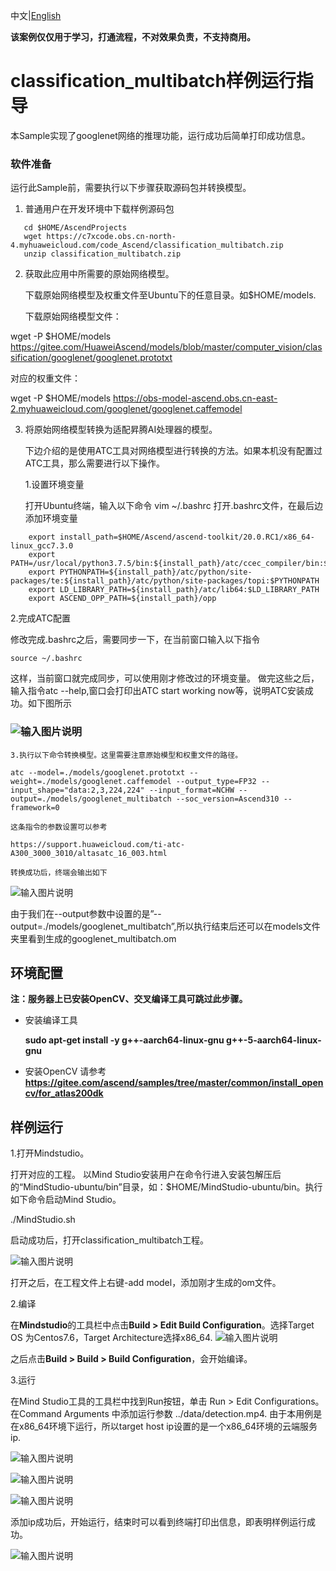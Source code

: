 中文|[English](README_EN.md)

**该案例仅仅用于学习，打通流程，不对效果负责，不支持商用。**

# classification_multibatch样例运行指导

本Sample实现了googlenet网络的推理功能，运行成功后简单打印成功信息。

### 软件准备

运行此Sample前，需要执行以下步骤获取源码包并转换模型。

1. 普通用户在开发环境中下载样例源码包

```
   cd $HOME/AscendProjects     
   wget https://c7xcode.obs.cn-north-4.myhuaweicloud.com/code_Ascend/classification_multibatch.zip
   unzip classification_multibatch.zip
```

2. 获取此应用中所需要的原始网络模型。

   下载原始网络模型及权重文件至Ubuntu下的任意目录。如$HOME/models.

   下载原始网络模型文件：

wget -P $HOME/models         https://gitee.com/HuaweiAscend/models/blob/master/computer_vision/classification/googlenet/googlenet.prototxt

   对应的权重文件：

wget -P $HOME/models https://obs-model-ascend.obs.cn-east-2.myhuaweicloud.com/googlenet/googlenet.caffemodel

3. 将原始网络模型转换为适配昇腾AI处理器的模型。
   
   下边介绍的是使用ATC工具对网络模型进行转换的方法。如果本机没有配置过ATC工具，那么需要进行以下操作。

   1.设置环境变量

   打开Ubuntu终端，输入以下命令
   vim ~/.bashrc
   打开.bashrc文件，在最后边添加环境变量

```
    export install_path=$HOME/Ascend/ascend-toolkit/20.0.RC1/x86_64-linux_gcc7.3.0
    export PATH=/usr/local/python3.7.5/bin:${install_path}/atc/ccec_compiler/bin:${install_path}/atc/bin:$PATH
    export PYTHONPATH=${install_path}/atc/python/site-packages/te:${install_path}/atc/python/site-packages/topi:$PYTHONPATH
    export LD_LIBRARY_PATH=${install_path}/atc/lib64:$LD_LIBRARY_PATH
    export ASCEND_OPP_PATH=${install_path}/opp
```





    
   2.完成ATC配置

   修改完成.bashrc之后，需要同步一下，在当前窗口输入以下指令

   `source ~/.bashrc`

   这样，当前窗口就完成同步，可以使用刚才修改过的环境变量。
   做完这些之后，输入指令atc --help,窗口会打印出ATC start working now等，说明ATC安装成功。如下图所示

### ![输入图片说明](https://images.gitee.com/uploads/images/2020/0918/192233_61f80ae1_7990837.png "屏幕截图.png")


    3.执行以下命令转换模型。这里需要注意原始模型和权重文件的路径。

    atc --model=./models/googlenet.prototxt --weight=./models/googlenet.caffemodel --output_type=FP32 --input_shape="data:2,3,224,224" --input_format=NCHW --output=./models/googlenet_multibatch --soc_version=Ascend310 --framework=0
    
    这条指令的参数设置可以参考

    https://support.huaweicloud.com/ti-atc-A300_3000_3010/altasatc_16_003.html

    转换成功后，终端会输出如下

![输入图片说明](https://images.gitee.com/uploads/images/2020/0918/192252_3d1e24b9_7990837.png "屏幕截图.png")
    
由于我们在--output参数中设置的是”--output=./models/googlenet_multibatch”,所以执行结束后还可以在models文件夹里看到生成的googlenet_multibatch.om

## 环境配置   

**注：服务器上已安装OpenCV、交叉编译工具可跳过此步骤。**  

- 安装编译工具  

  **sudo apt-get install -y g++\-aarch64-linux-gnu g++\-5-aarch64-linux-gnu** 

- 安装OpenCV 
  请参考 **https://gitee.com/ascend/samples/tree/master/common/install_opencv/for_atlas200dk**    

##  样例运行

1.打开Mindstudio。

打开对应的工程。
以Mind Studio安装用户在命令行进入安装包解压后的“MindStudio-ubuntu/bin”目录，如：$HOME/MindStudio-ubuntu/bin。执行如下命令启动Mind Studio。

./MindStudio.sh

启动成功后，打开classification_multibatch工程。

![输入图片说明](https://images.gitee.com/uploads/images/2020/0918/192338_83c72a27_7990837.png "屏幕截图.png")

打开之后，在工程文件上右键-add model，添加刚才生成的om文件。

2.编译

在**Mindstudio**的工具栏中点击**Build > Edit Build Configuration**。选择Target OS 为Centos7.6，Target Architecture选择x86_64.
![输入图片说明](https://images.gitee.com/uploads/images/2020/0918/192507_703042f1_7990837.png "屏幕截图.png")
   

之后点击**Build > Build > Build Configuration**，会开始编译。

3.运行

在Mind Studio工具的工具栏中找到Run按钮，单击 Run > Edit Configurations。
在Command Arguments 中添加运行参数 ../data/detection.mp4.
由于本用例是在x86_64环境下运行，所以target host ip设置的是一个x86_64环境的云端服务ip.

![输入图片说明](https://images.gitee.com/uploads/images/2020/0918/192530_a2400e47_7990837.png "屏幕截图.png")

![输入图片说明](https://images.gitee.com/uploads/images/2020/0918/192541_3d3ec5d1_7990837.png "屏幕截图.png")

![输入图片说明](https://images.gitee.com/uploads/images/2020/0918/192558_a4e861cd_7990837.png "屏幕截图.png")

添加ip成功后，开始运行，结束时可以看到终端打印出信息，即表明样例运行成功。

![输入图片说明](https://images.gitee.com/uploads/images/2020/0918/192612_c71fd934_7990837.png "屏幕截图.png")
